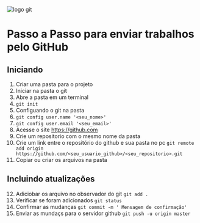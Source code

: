 ![logo git](https://upload.wikimedia.org/wikipedia/commons/thumb/e/e0/Git-logo.svg/1200px-Git-logo.svg.png)

# Passo a Passo para enviar trabalhos pelo GitHub

## Iniciando

1. Criar uma pasta para o projeto
2. Iniciar na pasta o git
3. Abre a pasta em um terminal
4. `git init`
5. Configuando o git na pasta
6. `git config user.name '<seu_nome>'`
7. `git config user.email '<seu_email>'`
8. Acesse o site https://github.com
9. Crie um repositorio com o mesmo nome da pasta
10. Crie um link entre o repositório do github e sua pasta no pc `git remote add origin https://github.com/<seu_usuario_github>/<seu_repositorio>.git`
11. Copiar ou criar os arquivos na pasta

## Incluindo atualizações

12. Adiciobar os arquivo no observador do git `git add .`
13. Verificar se foram adicionados `git status`
14. Confirmar as mudanças `git commit -m ' Mensagem de confirmação'`
15. Enviar as mundaçs para o servidor github `git push -u origin master`


